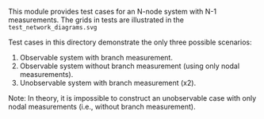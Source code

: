 <!--
SPDX-FileCopyrightText: Contributors to the Power Grid Model project <powergridmodel@lfenergy.org>
SPDX-License-Identifier: MPL-2.0
-->

This module provides test cases for an N-node system with N-1 measurements.
The grids in tests are illustrated in the `test_network_diagrams.svg`

Test cases in this directory demonstrate the only three possible scenarios:
1. Observable system with branch measurement.
2. Observable system without branch measurement (using only nodal measurements).
3. Unobservable system with branch measurement (x2).

Note: In theory, it is impossible to construct an unobservable case with only nodal measurements (i.e., without branch measurement).